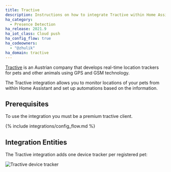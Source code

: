 ```yaml
---
title: Tractive
description: Instructions on how to integrate Tractive within Home Assistant.
ha_category:
  - Presence Detection
ha_release: 2021.9
ha_iot_class: Cloud push
ha_config_flow: true
ha_codeowners:
  - "@zhulik"
ha_domain: tractive
---
```


[Tractive](https://tractive.com/en/) is an Austrian company that develops real-time location trackers for pets and other animals using GPS and GSM technology.

The Tractive integration allows you to monitor locations of your pets from within Home Assistant and set up automations based on the information.

## Prerequisites

To use the integration you must be a premium tractive client.

{% include integrations/config_flow.md %}

## Integration Entities

The Tractive integration adds one device tracker per registered pet:

![Tractive device tracker](/images/integrations/tractive/device_tracker.png)
